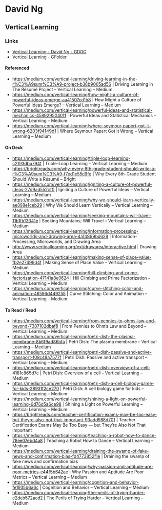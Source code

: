 # David Ng
## Vertical Learning

### Links
- [Vertical Learning - David Ng - GDOC](https://drive.google.com/open?id=1bLrtrAML116AQLa_UxzOPG5LOnsj1KdLvWW3Xuh2iGo)
- [Vertical Learning - GFolder](https://drive.google.com/open?id=0BysMfTbvAUUVME9fRTNyYW1RQlU)
#### Referenced
- https://medium.com/vertical-learning/driving-learning-in-the-r%C3%A9sum%C3%A9-project-b38b9005ad56 | Driving Learning in The Résumé Project – Vertical Learning – Medium
- https://medium.com/vertical-learning/how-might-a-culture-of-powerful-ideas-emerge-aa41507cd1b8 | How Might a Culture of Powerful Ideas Emerge? – Vertical Learning – Medium
- https://medium.com/vertical-learning/powerful-ideas-and-statistical-mechanics-458929504011 | Powerful Ideas and Statistical Mechanics – Vertical Learning – Medium
- https://medium.com/vertical-learning/where-seymour-papert-got-it-wrong-6203f94149d1 | Where Seymour Papert Got It Wrong – Vertical Learning – Medium

#### On Deck
- https://medium.com/vertical-learning/triple-loop-learning-c2193dba794f | Triple-Loop Learning – Vertical Learning – Medium
- https://brightreads.com/why-every-8th-grade-student-should-write-a-r%C3%A9sum%C3%A9-f7ed1e55d9fe | Why Every 8th-Grade Student Should Write a Résumé – Bright
- https://medium.com/vertical-learning/igniting-a-culture-of-powerful-ideas-27d9ad552cf0 | Igniting a Culture of Powerful Ideas – Vertical Learning – Medium
- https://medium.com/vertical-learning/why-we-should-learn-vertically-ae898e1ceb29 | Why We Should Learn Vertically – Vertical Learning – Medium
- https://medium.com/vertical-learning/seeking-mountains-will-travel-11b1fb13341e | Seeking Mountains; Will Travel – Vertical Learning – Medium
- https://medium.com/vertical-learning/information-processing-microworlds-and-drawing-area-4a14899bd628 | Information-Processing, Microworlds, and Drawing Area
- http://www.verticallearning.org/ext/drawarea/interactive.html | Drawing Area
- https://medium.com/vertical-learning/making-sense-of-place-value-fb2e27499d4f | Making Sense of Place Value – Vertical Learning – Medium
- https://medium.com/vertical-learning/hill-climbing-and-prime-factorization-47141a8e0624 | Hill Climbing and Prime Factorization – Vertical Learning – Medium
- https://medium.com/vertical-learning/curve-stitching-color-and-animation-48596d449255 | Curve Stitching: Color and Animation – Vertical Learning – Medium

#### To Read / Read
- https://medium.com/vertical-learning/from-pennies-to-ohms-law-and-beyond-7387102dbaf8 | From Pennies to Ohm’s Law and Beyond – Vertical Learning – Medium
- https://medium.com/vertical-learning/petri-dish-the-plasma-membrane-8b6f9ad86bfa | Petri Dish: The plasma membrane – Vertical Learning – Medium
- https://medium.com/vertical-learning/petri-dish-passive-and-active-transport-f08c48a7577f | Petri Dish: Passive and active transport – Vertical Learning – Medium
- https://medium.com/vertical-learning/petri-dish-overview-of-a-cell-4181c865d7e | Petri Dish: Overview of a cell – Vertical Learning – Medium
- https://medium.com/vertical-learning/petri-dish-a-cell-biology-game-for-kids-28931f2ce270 | Petri Dish: A cell biology game for kids – Vertical Learning – Medium
- https://medium.com/vertical-learning/shining-a-light-on-powerful-learning-6d76d5a6ce98 | Shining a Light on Powerful Learning – Vertical Learning – Medium
- https://brightreads.com/teacher-certification-exams-may-be-too-easy-but-theyre-also-not-that-important-93add988d701 | Teacher Certification Exams May Be Too Easy — but They’re Also Not That Important
- https://medium.com/vertical-learning/teaching-a-robot-how-to-dance-78ee07ebd4a8 | Teaching a Robot How to Dance – Vertical Learning – Medium
- https://medium.com/vertical-learning/draining-the-swamp-of-fake-news-and-confirmation-bias-fd4773852f1e | Draining the swamp of fake news and confirmation bias
- https://medium.com/vertical-learning/why-passion-and-aptitude-are-poor-metrics-e44f5b642ae | Why Passion and Aptitude Are Poor Metrics – Vertical Learning – Medium
- https://medium.com/vertical-learning/cognition-and-behavior-fe1935b6a6c | Cognition and Behavior – Vertical Learning – Medium
- https://medium.com/vertical-learning/the-perils-of-trying-harder-c2deb572acd2 | The Perils of Trying Harder – Vertical Learning – Medium
 
